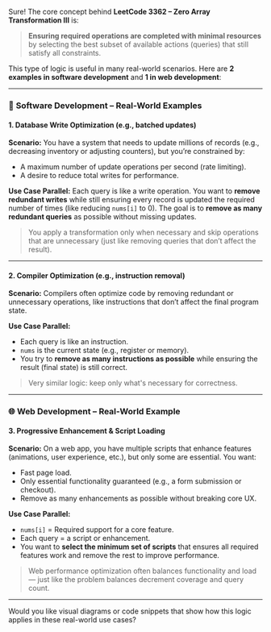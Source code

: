 
Sure! The core concept behind **LeetCode 3362 – Zero Array Transformation III** is:

> **Ensuring required operations are completed with minimal resources** by selecting the best subset of available actions (queries) that still satisfy all constraints.

This type of logic is useful in many real-world scenarios. Here are **2 examples in software development** and **1 in web development**:

---

### 🧠 **Software Development – Real-World Examples**

#### 1. **Database Write Optimization (e.g., batched updates)**

**Scenario:** You have a system that needs to update millions of records (e.g., decreasing inventory or adjusting counters), but you’re constrained by:

* A maximum number of update operations per second (rate limiting).
* A desire to reduce total writes for performance.

**Use Case Parallel:**
Each query is like a write operation. You want to **remove redundant writes** while still ensuring every record is updated the required number of times (like reducing `nums[i]` to 0). The goal is to **remove as many redundant queries** as possible without missing updates.

> You apply a transformation only when necessary and skip operations that are unnecessary (just like removing queries that don’t affect the result).

---

#### 2. **Compiler Optimization (e.g., instruction removal)**

**Scenario:** Compilers often optimize code by removing redundant or unnecessary operations, like instructions that don’t affect the final program state.

**Use Case Parallel:**

* Each query is like an instruction.
* `nums` is the current state (e.g., register or memory).
* You try to **remove as many instructions as possible** while ensuring the result (final state) is still correct.

> Very similar logic: keep only what's necessary for correctness.

---

### 🌐 **Web Development – Real-World Example**

#### 3. **Progressive Enhancement & Script Loading**

**Scenario:** On a web app, you have multiple scripts that enhance features (animations, user experience, etc.), but only some are essential. You want:

* Fast page load.
* Only essential functionality guaranteed (e.g., a form submission or checkout).
* Remove as many enhancements as possible without breaking core UX.

**Use Case Parallel:**

* `nums[i]` = Required support for a core feature.
* Each query = a script or enhancement.
* You want to **select the minimum set of scripts** that ensures all required features work and remove the rest to improve performance.

> Web performance optimization often balances functionality and load — just like the problem balances decrement coverage and query count.

---

Would you like visual diagrams or code snippets that show how this logic applies in these real-world use cases?
